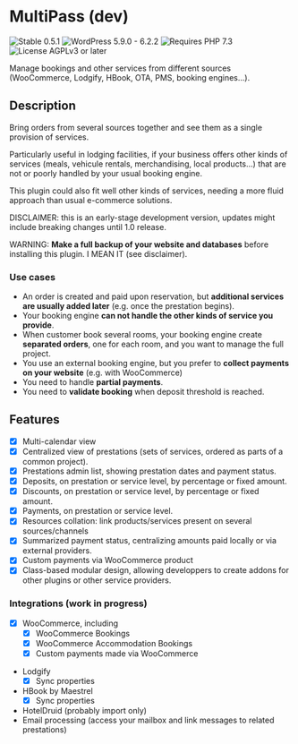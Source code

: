 # MultiPass (dev)

![Stable 0.5.1](https://badgen.net/badge/Stable/0.5.1/00aa00)
![WordPress 5.9.0 - 6.2.2](https://badgen.net/badge/WordPress/5.9.0%20-%206.2.2/3858e9)
![Requires PHP 7.3](https://badgen.net/badge/PHP/7.3/7884bf)
![License AGPLv3 or later](https://badgen.net/badge/License/AGPLv3%20or%20later/552b55)

Manage bookings and other services from different sources (WooCommerce, Lodgify, HBook, OTA, PMS, booking engines...).

## Description

Bring orders from several sources together and see them as a single provision of services.

Particularly useful in lodging facilities, if your business offers other kinds of services (meals, vehicule rentals, merchandising, local products...) that are not or poorly handled by your usual booking engine.

This plugin could also fit well other kinds of services, needing a more fluid approach than usual e-commerce solutions.

DISCLAIMER: this is an early-stage development version, updates might include breaking changes until 1.0 release.

WARNING: **Make a full backup of your website and databases** before installing this plugin. I MEAN IT (see disclaimer).

### Use cases

- An order is created and paid upon reservation, but **additional services are usually added later** (e.g. once the prestation begins).
- Your booking engine **can not handle the other kinds of service you provide**.
- When customer book several rooms, your booking engine create **separated orders**, one for each room, and you want to manage the full project.
- You use an external booking engine, but you prefer to **collect payments on your website** (e.g. with WooCommerce)
- You need to handle **partial payments**.
- You need to **validate booking** when deposit threshold is reached.

## Features

- [x] Multi-calendar view
- [x] Centralized view of prestations (sets of services, ordered as parts of a common project).
- [x] Prestations admin list, showing prestation dates and payment status.
- [x] Deposits, on prestation or service level, by percentage or fixed amount.
- [x] Discounts, on prestation or service level, by percentage or fixed amount.
- [x] Payments, on prestation or service level.
- [x] Resources collation: link products/services present on several sources/channels
- [x] Summarized payment status, centralizing amounts paid locally or via external providers.
- [x] Custom payments via WooCommerce product
- [x] Class-based modular design, allowing developpers to create addons for other plugins or other service providers.

### Integrations (work in progress)

- [x] WooCommerce, including
  - [x] WooCommerce Bookings
  - [x] WooCommerce Accommodation Bookings
  - [x] Custom payments made via WooCommerce
- Lodgify
  - [x] Sync properties
- HBook by Maestrel
  - [x] Sync properties
- HotelDruid (probably import only)
- Email processing (access your mailbox and link messages to related prestations)

